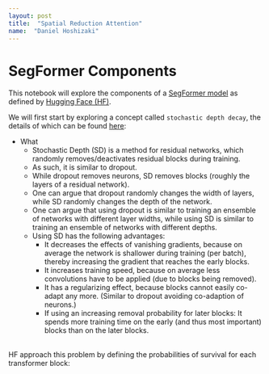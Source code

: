 ```yaml
---
layout: post
title:  "Spatial Reduction Attention"
name:  "Daniel Hoshizaki"
---
```


# SegFormer Components

This notebook will explore the components of a [SegFormer model](https://arxiv.org/pdf/2105.15203.pdf) as defined by [Hugging Face (HF)](https://huggingface.co/docs/transformers/model_doc/segformer).

We will first start by exploring a concept called `stochastic depth decay`, the details of which can be found [here](https://github.com/aleju/papers/blob/master/neural-nets/Deep_Networks_with_Stochastic_Depth.md):

* What
  * Stochastic Depth (SD) is a method for residual networks, which randomly removes/deactivates residual blocks during training.
  * As such, it is similar to dropout.
  * While dropout removes neurons, SD removes blocks (roughly the layers of a residual network).
  * One can argue that dropout randomly changes the width of layers, while SD randomly changes the depth of the network.
  * One can argue that using dropout is similar to training an ensemble of networks with different layer widths, while using SD is similar to training an ensemble of networks with different depths.
  * Using SD has the following advantages:
    * It decreases the effects of vanishing gradients, because on average the network is shallower during training (per batch), thereby increasing the gradient that reaches the early blocks.
    * It increases training speed, because on average less convolutions have to be applied (due to blocks being removed).
    * It has a regularizing effect, because blocks cannot easily co-adapt any more. (Similar to dropout avoiding co-adaption of neurons.)
    * If using an increasing removal probability for later blocks: It spends more training time on the early (and thus most important) blocks than on the later blocks.

<br>
HF approach this problem by defining the probabilities of survival for each transformer block: